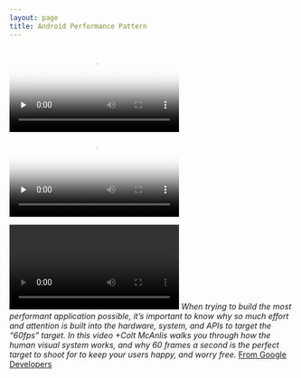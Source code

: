 ```yaml
---
layout: page
title: Android Performance Pattern
---
```


<video id="video" controls="" preload="none" poster="http://media.w3.org/2010/05/sintel/poster.png">
      <source id="mp4" src="http://media.w3.org/2010/05/sintel/trailer.mp4" type="video/mp4">
      <source id="webm" src="http://media.w3.org/2010/05/sintel/trailer.webm" type="video/webm">
      <source id="ogv" src="http://media.w3.org/2010/05/sintel/trailer.ogv" type="video/ogg">
      <p>Your user agent does not support the HTML5 Video element.</p>
    </video>

<video id="video1" controls="" preload="none" poster="/assets/test.jpg">
      <source id="mp4" src="/assets/app_why60fps.mp4" type="video/mp4">
      <p>Your user agent does not support the HTML5 Video element.</p>
    </video>

![Android Performance Patterns: Why 60fps?](/assets/app_why60fps.mp4)
*When trying to build the most performant application possible, it’s important to know why so much effort and attention is built into the hardware, system, and APIs to target the “60fps” target. In this video +Colt McAnlis walks you through how the human visual system works, and why 60 frames a second is the perfect target to shoot for to keep your users happy, and worry free.*
[From Google Developers](https://www.youtube.com/watch?v=CaMTIgxCSqU)

